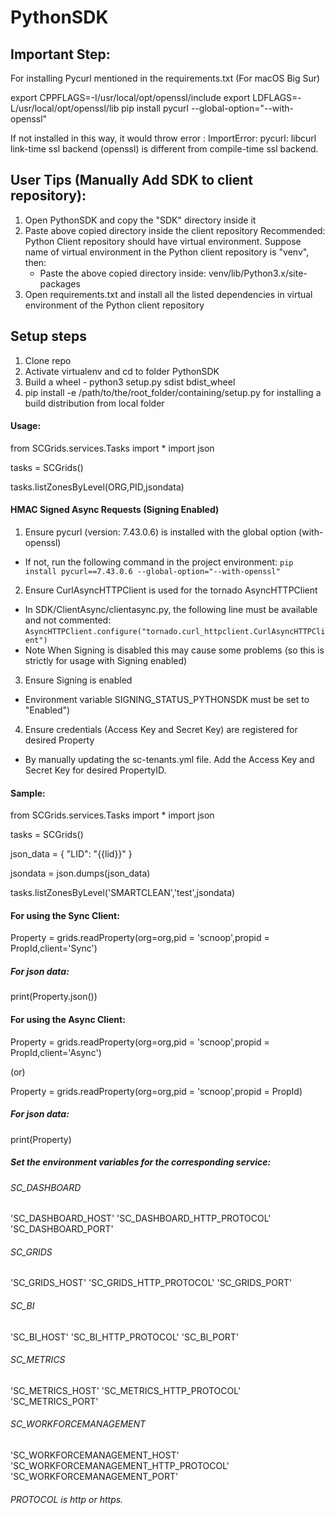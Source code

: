 # PythonSDK

## Important Step:

For installing Pycurl mentioned in the requirements.txt
(For macOS Big Sur)

export CPPFLAGS=-I/usr/local/opt/openssl/include
export LDFLAGS=-L/usr/local/opt/openssl/lib
pip install pycurl --global-option="--with-openssl"

If not installed in this way, it would throw error : ImportError: pycurl: libcurl link-time ssl backend (openssl) is different from compile-time ssl backend.


## User Tips (Manually Add SDK to client repository):

1. Open PythonSDK and copy the "SDK" directory inside it
2. Paste above copied directory inside the client repository
   Recommended: Python Client repository should have virtual environment.
   Suppose name of virtual environment in the Python client repository is "venv", then: 
    - Paste the above copied directory inside: venv/lib/Python3.x/site-packages
3. Open requirements.txt and install all the listed dependencies in virtual environment of the Python client repository



## Setup steps

1. Clone repo
2. Activate virtualenv and cd to folder PythonSDK
3. Build a wheel - python3 setup.py sdist bdist_wheel
4. pip install -e /path/to/the/root_folder/containing/setup.py  for installing a build distribution from local folder


#### Usage:

from SCGrids.services.Tasks import * 
import json

tasks = SCGrids()


tasks.listZonesByLevel(ORG,PID,jsondata)

#### HMAC Signed Async Requests (Signing Enabled)
1. Ensure pycurl (version: 7.43.0.6) is installed with the global option (with-openssl)
- If not, run the following command in the project environment:
`pip install pycurl==7.43.0.6 --global-option="--with-openssl"`
2. Ensure CurlAsyncHTTPClient is used for the tornado AsyncHTTPClient 
- In SDK/ClientAsync/clientasync.py, the following line must be available and not commented:
`AsyncHTTPClient.configure("tornado.curl_httpclient.CurlAsyncHTTPClient")`
- Note When Signing is disabled this may cause some problems (so this is strictly for usage with Signing enabled)
3. Ensure Signing is enabled
- Environment variable SIGNING_STATUS_PYTHONSDK must be set to "Enabled")
4. Ensure credentials (Access Key and Secret Key) are registered for desired Property
- By manually updating the sc-tenants.yml file. Add the Access Key and Secret Key for desired PropertyID.

#### Sample:

from SCGrids.services.Tasks import * 
import json

tasks = SCGrids()

json_data = {
    "LID": "{{lid}}"
}

jsondata = json.dumps(json_data)
 
tasks.listZonesByLevel('SMARTCLEAN','test',jsondata)

#### For using the Sync Client:

Property = grids.readProperty(org=org,pid = 'scnoop',propid = PropId,client='Sync')

##### For json data:
print(Property.json())

#### For using the Async Client:

Property = grids.readProperty(org=org,pid = 'scnoop',propid = PropId,client='Async')

(or)

Property = grids.readProperty(org=org,pid = 'scnoop',propid = PropId)

##### For json data:
print(Property)

[comment]: <> (#### For using it locally:)

##### Set the environment variables for the corresponding service:

###### SC_DASHBOARD
'SC_DASHBOARD_HOST'
'SC_DASHBOARD_HTTP_PROTOCOL'
'SC_DASHBOARD_PORT'

###### SC_GRIDS
'SC_GRIDS_HOST'
'SC_GRIDS_HTTP_PROTOCOL'
'SC_GRIDS_PORT'

###### SC_BI
'SC_BI_HOST'
'SC_BI_HTTP_PROTOCOL'
'SC_BI_PORT'

###### SC_METRICS
'SC_METRICS_HOST'
'SC_METRICS_HTTP_PROTOCOL'
'SC_METRICS_PORT'

###### SC_WORKFORCEMANAGEMENT
'SC_WORKFORCEMANAGEMENT_HOST'
'SC_WORKFORCEMANAGEMENT_HTTP_PROTOCOL'
'SC_WORKFORCEMANAGEMENT_PORT'

###### PROTOCOL is http or https.

[comment]: <> (#### For not using it locally:)

[comment]: <> (Signing is not enabled. It is "Disabled" by default. You can enable it by setting the environment variables.)

[comment]: <> ('SIGNING_STATUS_PYTHONSDK' &#40;"Enabled"&#41;)

[comment]: <> ('USER_NAME_PYTHONSDK' &#40;<user_name>&#41;)

[comment]: <> ('PASSWORD_PYTHONSDK' &#40;<password>&#41;)
